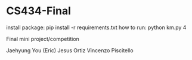 # CS434-Final

install package: pip install -r requirements.txt
how to run: python km.py 4

Final mini project/competition

Jaehyung You (Eric)
Jesus Ortiz
Vincenzo Piscitello
